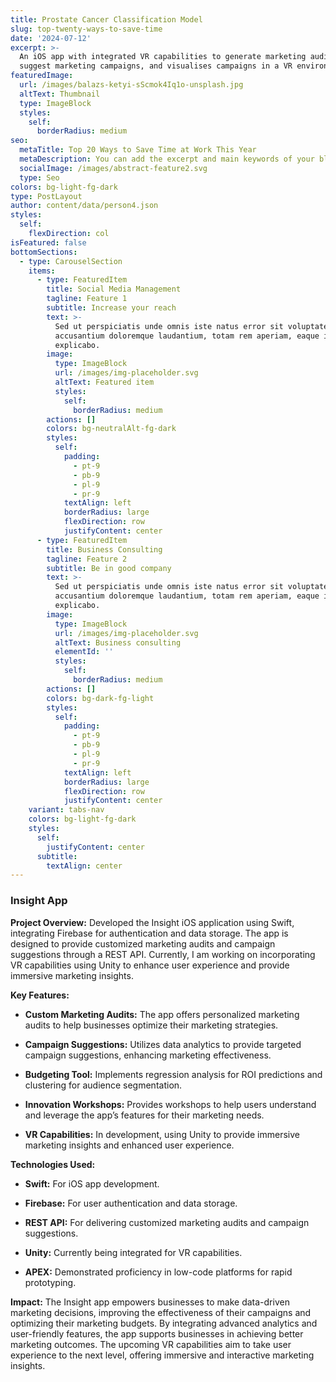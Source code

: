 ```yaml
---
title: Prostate Cancer Classification Model
slug: top-twenty-ways-to-save-time
date: '2024-07-12'
excerpt: >-
  An iOS app with integrated VR capabilities to generate marketing audits,
  suggest marketing campaigns, and visualises campaigns in a VR environment.
featuredImage:
  url: /images/balazs-ketyi-sScmok4Iq1o-unsplash.jpg
  altText: Thumbnail
  type: ImageBlock
  styles:
    self:
      borderRadius: medium
seo:
  metaTitle: Top 20 Ways to Save Time at Work This Year
  metaDescription: You can add the excerpt and main keywords of your blog post here.
  socialImage: /images/abstract-feature2.svg
  type: Seo
colors: bg-light-fg-dark
type: PostLayout
author: content/data/person4.json
styles:
  self:
    flexDirection: col
isFeatured: false
bottomSections:
  - type: CarouselSection
    items:
      - type: FeaturedItem
        title: Social Media Management
        tagline: Feature 1
        subtitle: Increase your reach
        text: >-
          Sed ut perspiciatis unde omnis iste natus error sit voluptatem
          accusantium doloremque laudantium, totam rem aperiam, eaque ipsa quae.
          explicabo.
        image:
          type: ImageBlock
          url: /images/img-placeholder.svg
          altText: Featured item
          styles:
            self:
              borderRadius: medium
        actions: []
        colors: bg-neutralAlt-fg-dark
        styles:
          self:
            padding:
              - pt-9
              - pb-9
              - pl-9
              - pr-9
            textAlign: left
            borderRadius: large
            flexDirection: row
            justifyContent: center
      - type: FeaturedItem
        title: Business Consulting
        tagline: Feature 2
        subtitle: Be in good company
        text: >-
          Sed ut perspiciatis unde omnis iste natus error sit voluptatem
          accusantium doloremque laudantium, totam rem aperiam, eaque ipsa quae.
          explicabo.
        image:
          type: ImageBlock
          url: /images/img-placeholder.svg
          altText: Business consulting
          elementId: ''
          styles:
            self:
              borderRadius: medium
        actions: []
        colors: bg-dark-fg-light
        styles:
          self:
            padding:
              - pt-9
              - pb-9
              - pl-9
              - pr-9
            textAlign: left
            borderRadius: large
            flexDirection: row
            justifyContent: center
    variant: tabs-nav
    colors: bg-light-fg-dark
    styles:
      self:
        justifyContent: center
      subtitle:
        textAlign: center
---
```

### Insight App

**Project Overview:** Developed the Insight iOS application using Swift, integrating Firebase for authentication and data storage. The app is designed to provide customized marketing audits and campaign suggestions through a REST API. Currently, I am working on incorporating VR capabilities using Unity to enhance user experience and provide immersive marketing insights.

**Key Features:**

*   **Custom Marketing Audits:** The app offers personalized marketing audits to help businesses optimize their marketing strategies.

*   **Campaign Suggestions:** Utilizes data analytics to provide targeted campaign suggestions, enhancing marketing effectiveness.

*   **Budgeting Tool:** Implements regression analysis for ROI predictions and clustering for audience segmentation.

*   **Innovation Workshops:** Provides workshops to help users understand and leverage the app’s features for their marketing needs.

*   **VR Capabilities:** In development, using Unity to provide immersive marketing insights and enhanced user experience.

**Technologies Used:**

*   **Swift:** For iOS app development.

*   **Firebase:** For user authentication and data storage.

*   **REST API:** For delivering customized marketing audits and campaign suggestions.

*   **Unity:** Currently being integrated for VR capabilities.

*   **APEX:** Demonstrated proficiency in low-code platforms for rapid prototyping.

**Impact:** The Insight app empowers businesses to make data-driven marketing decisions, improving the effectiveness of their campaigns and optimizing their marketing budgets. By integrating advanced analytics and user-friendly features, the app supports businesses in achieving better marketing outcomes. The upcoming VR capabilities aim to take user experience to the next level, offering immersive and interactive marketing insights.
